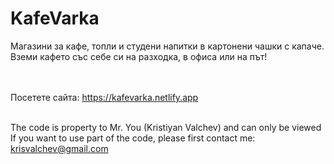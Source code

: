 # KafeVarka
Магазини за кафе, топли и студени напитки в картонени чашки с капаче. Вземи кафето със себе си на разходка, в офиса или на път!

<br><br>
Посетете сайта: https://kafevarka.netlify.app
<br><br>

The code is property to Mr. You (Kristiyan Valchev) and can only be viewed<br>
If you want to use part of the code, please first contact me: krisvalchev@gmail.com
